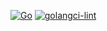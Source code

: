 [![Go](https://github.com/project-illium/ilxd/actions/workflows/go.yml/badge.svg)](https://github.com/project-illium/ilxd/actions/workflows/go.yml)
[![golangci-lint](https://github.com/project-illium/ilxd/actions/workflows/golangci-lint.yml/badge.svg)](https://github.com/project-illium/ilxd/actions/workflows/golangci-lint.yml)